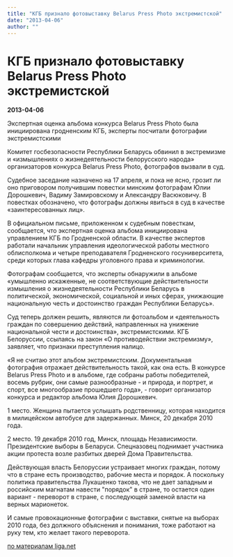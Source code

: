 ```yaml
---
title: "КГБ признало фотовыставку Belarus Press Photo экстремистской"
date: "2013-04-06"
author: ""
---
```


# КГБ признало фотовыставку Belarus Press Photo экстремистской

**2013-04-06** 

Экспертная оценка альбома конкурса Belarus Press Photo была инициирована гродненским КГБ, эксперты посчитали фотографии экстремистскими

Комитет госбезопасности Республики Беларусь обвинил в экстремизме и «измышлениях о жизнедеятельности белорусского народа» организаторов конкурса Belarus Press Photo, фотографов вызвали в суд.

Судебное заседание назначено на 17 апреля, и пока не ясно, грозит ли оно приговором получившим повестки минским фотографам Юлии Дорошкевич, Вадиму Замировскому и Александру Васюковичу. В повестках обозначено, что фотографы должны явиться в суд в качестве «заинтересованных лиц».

В официальном письме, приложенном к судебным повесткам, сообщается, что экспертная оценка альбома инициирована управлением КГБ по Гродненской области. В качестве экспертов работали начальник управления идеологической работы местного облисполкома и четыре преподавателя Гродненского госуниверситета, среди которых глава кафедры уголовного права и криминологии.

Фотографам сообщается, что эксперты обнаружили в альбоме «умышленно искаженные, не соответствующие действительности измышления о жизнедеятельности Республики Беларусь в политической, экономической, социальной и иных сферах, унижающие национальную честь и достоинство граждан Республики Беларусь».

Суд теперь должен решить, являются ли фотоальбом и «деятельность граждан по совершению действий, направленных на унижение национальной чести и достоинства», экстремистскими. КГБ Белоруссии, ссылаясь на закон «О противодействии экстремизму», заявляет, что признаки преступления налицо.

«Я не считаю этот альбом экстремистским. Документальная фотография отражает действительность такой, как она есть. В конкурсе Belarus Press Photo и в альбоме, где собраны работы победителей, восемь рубрик, они самые разнообразные - и природа, и портрет, и спорт, все многообразие прошедшего года», - говорит организатор конкурса и редактор альбома Юлия Дорошкевич.

1 место. Женщина пытается услышать родственницу, которая находится в милицейском автобусе для задержанных. Минск, 20 декабря 2010 года.

2 место. 19 декабря 2010 год, Минск, площадь Независимости. Президентские выборы в Беларуси. Спецназовец поднимает участника акции протеста возле разбитых дверей Дома Правительства.

Действующая власть Белоруссии устраивает многих граждан, потому что в стране есть производство, рабочие места и порядок. А поскольку политика правительства Лукашенко такова, что не дает западным и российским магнатам навести "порядок" в стране, то остается один вариант - переворот в стране, с последующей заменой власти на верных марионеток.

И самые провокационные фотографии с выставки, снятые на выборах 2010 года, без должного объяснения и понимания, тоже работают на руку тем, кто желает такого переворота.

[по материалам liga.net](http://news.liga.net/)
